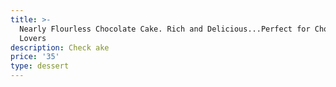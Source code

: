 ```yaml
---
title: >-
  Nearly Flourless Chocolate Cake. Rich and Delicious...Perfect for Chocolate
  Lovers
description: Check ake
price: '35'
type: dessert
---
```


